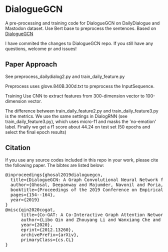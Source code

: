 # DialogueGCN
A pre-processing and training code for DialogueGCN on 
DailyDialogue and Mastodon dataset. 
Use Bert base to preprocess the sentences. 
Based on [DialogueGCN](https://github.com/declare-lab/conv-emotion/tree/master/DialogueGCN)

I have commited the changes to DialogueGCN repo.
If you still have any questions, welcome pr and issues!

## Paper Approach
See preprocess_dailydialog2.py and train_daily_feature.py 

Preprocess uses glove.840B.300d.txt to preprocess the InputSequence.

Training Use CNN to extract features from 300-dimension vector to 100-dimension vector.

The difference between train_daily_feature2.py and train_daily_feature3.py is the metrics.
We use the same settings in DialogRNN (see train_daily_feature3.py), which uses micro-f1 and 
masks the 'no-emotion' label.
Finally we get a f1 score about 44.24 on test set (50 epochs and select the final epoch results)

## Citation
If you use any source codes included in this repo in your work, please cite the following paper. 
The bibtex are listed below:

<pre>
@inproceedings{ghosal2019dialoguegcn,
  title={DialogueGCN: A Graph Convolutional Neural Network for Emotion Recognition in Conversation},
  author={Ghosal, Deepanway and Majumder, Navonil and Poria, Soujanya and Chhaya, Niyati and Gelbukh, Alexander},
  booktitle={Proceedings of the 2019 Conference on Empirical Methods in Natural Language Processing and the 9th International Joint Conference on Natural Language Processing (EMNLP-IJCNLP)},
  pages={154--164},
  year={2019}
}
@misc{qin2020cogat,
      title={Co-GAT: A Co-Interactive Graph Attention Network for Joint Dialog Act Recognition and Sentiment Classification}, 
      author={Libo Qin and Zhouyang Li and Wanxiang Che and Minheng Ni and Ting Liu},
      year={2020},
      eprint={2012.13260},
      archivePrefix={arXiv},
      primaryClass={cs.CL}
}
</pre>